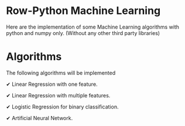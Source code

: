 # Row-Python Machine Learning
Here are the implementation of some Machine Learning algorithms with python and numpy only. (Without any other third party libraries)

# Algorithms 
The following algorithms will be implemented 

✔ Linear Regression with one feature. 

✔ Linear Regression with multiple features.

✔ Logistic Regression for binary classification.

✔ Artificial Neural Network.
